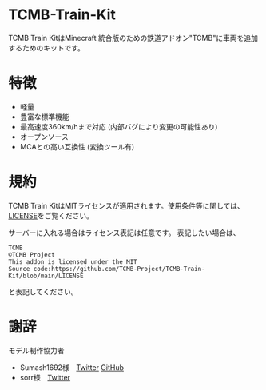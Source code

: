 # TCMB-Train-Kit
TCMB Train KitはMinecraft 統合版のための鉄道アドオン"TCMB"に車両を追加するためのキットです。
# 特徴
- 軽量
- 豊富な標準機能
- 最高速度360km/hまで対応 (内部バグにより変更の可能性あり)
- オープンソース
- MCAとの高い互換性 (変換ツール有)
# 規約
TCMB Train KitはMITライセンスが適用されます。使用条件等に関しては、[LICENSE](https://github.com/TCMB-Project/TCMB-Train-Kit/blob/main/LICENSE)をご覧ください。

サーバーに入れる場合はライセンス表記は任意です。
表記したい場合は、
```
TCMB
©TCMB Project
This addon is licensed under the MIT
Source code:https://github.com/TCMB-Project/TCMB-Train-Kit/blob/main/LICENSE
```
と表記してください。

# 謝辞
モデル制作協力者
- Sumash1692様　[Twitter](https://twitter.com/sumash1692) [GitHub](https://github.com/sumash1692)
- sorr様　[Twitter](https://twitter.com/ShimadaSorato)
